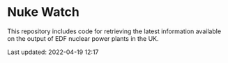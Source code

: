 # Nuke Watch

This repository includes code for retrieving the latest information available on the output of EDF nuclear power plants in the UK.

Last updated: 2022-04-19 12:17